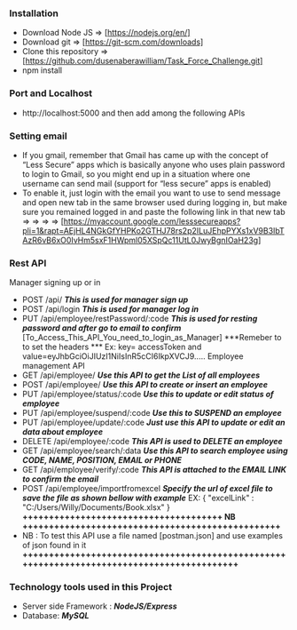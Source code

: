 ### Installation
- Download Node JS => [https://nodejs.org/en/]
- Download git => [https://git-scm.com/downloads]
- Clone this repository => [https://github.com/dusenaberawilliam/Task_Force_Challenge.git]
- npm install

### Port and Localhost
* http://localhost:5000 and then add among the following APIs

### Setting email
* If you gmail, remember that Gmail has came up with the concept of “Less Secure” apps which is basically anyone who uses plain password to login to Gmail, so you might end up in a situation where one username can send mail (support for “less secure” apps is enabled)
* To enable it, just login with the email you want to use to send message and open new tab in the same browser used during logging in, but make sure you remained logged in and paste the following link in that new tab => => =>
=> [https://myaccount.google.com/lesssecureapps?pli=1&rapt=AEjHL4NGkGfYHPKo2GTHJ78rs2p2ILuJEhpPYXs1xV9B3IbTAzR6vB6xO0IvHm5sxF1HWpml05XSpQc11UtL0JwyBgnIOaH23g]

### Rest API

Manager signing up or in
* POST /api/    ***This is used for manager sign up***
* POST /api/login   ***This is used for manager log in***
* PUT /api/employee/restPassword/:code   ***This is used for resting password and after go to email to confirm***
[To_Access_This_API_You_need_to_login_as_Manager]
    ***Remeber to to set the headers ***
        Ex: key= accessToken and value=eyJhbGciOiJIUzI1NiIsInR5cCI6IkpXVCJ9.....
Employee management API
* GET /api/employee/  ***Use this API to get the List of all employees***
* POST /api/employee/   ***Use this API to create or insert an employee***
* PUT /api/employee/status/:code   ***Use this to update or edit status of employee***
* PUT /api/employee/suspend/:code   ***Use this to SUSPEND an employee***
* PUT /api/employee/update/:code    ***Just use this API to update or edit an data about employee***
* DELETE /api/employee/:code    ***This API is used to DELETE an employee***
* GET /api/employee/search/:data    ***Use this API to search employee using CODE, NAME, POSITION, EMAIL or PHONE***
* GET /api/employee/verify/:code    ***This API is attached to the EMAIL LINK to confirm the email***
* POST /api/employee/importfromexcel    ***Specify the url of excel file to save the file as shown bellow with example***
    EX: 
        {
        "excelLink" : "C:/Users/Willy/Documents/Book.xlsx"
        }
**++++++++++++++++++++++++++++++++++++++ NB +++++++++++++++++++++++++++++++++++++++++++++++++**
* NB : To test this API use a file named [postman.json] and use examples of json found in it
**+++++++++++++++++++++++++++++++++++++++++++++++++++++++++++++++++++++++++++++++++++++++++++**

### Technology tools used in this Project
* Server side Framework : ***NodeJS/Express***
* Database: ***MySQL***
